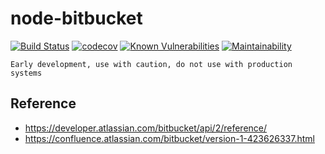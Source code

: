 # node-bitbucket

[![Build Status](https://travis-ci.org/lee5i3/node-bitbucket.svg?branch=master)](https://travis-ci.org/lee5i3/node-bitbucket)
[![codecov](https://codecov.io/gh/lee5i3/node-bitbucket/branch/master/graph/badge.svg)](https://codecov.io/gh/lee5i3/node-bitbucket)
[![Known Vulnerabilities](https://snyk.io/test/github/lee5i3/node-bitbucket/badge.svg?targetFile=package.json)](https://snyk.io/test/github/lee5i3/node-bitbucket?targetFile=package.json)
[![Maintainability](https://api.codeclimate.com/v1/badges/b85c3622b163c6b8db11/maintainability)](https://codeclimate.com/github/lee5i3/node-bitbucket/maintainability)

`Early development, use with caution, do not use with production systems`

## Reference
* https://developer.atlassian.com/bitbucket/api/2/reference/
* https://confluence.atlassian.com/bitbucket/version-1-423626337.html
